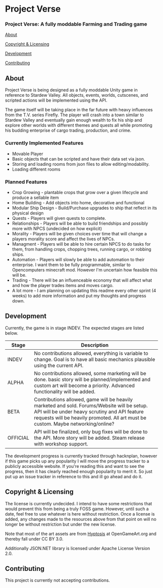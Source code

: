 # Project Verse

### Project Verse: A fully moddable Farming and Trading game

[About](#about)  

[Copyright & Licensing](#copyright--licensing)

[Development](#Development)

[Contributing](#contributing)  

## About

Project Verse is being designed as a fully moddable Unity game in
reference to Stardew Valley. All objects, events, worlds, cutscenes, and
scripted actions will be implemented using the API. 

The game itself will be taking place in the far future with heavy influences from the T.V. series Firefly.
The player will crash into a town similar to Stardew Valley and eventually gain enough wealth to fix his ship
and explore other worlds with different themes and quests all while promoting his budding enterprise of cargo
trading, production, and crime.


### Currently Implemented Features
* Movable Player
* Basic objects that can be scripted and have their data set via json.
* Storing and loading rooms from json files to allow editing/modability.
* Loading different rooms


### Planned Features
* Crop Growing - plantable crops that grow over a given lifecycle and produce a sellable item
* Home Building - Add objects into home, decorative and functional
* Modular Ship Design - Build/Purchase upgrades to ship that reflect in its physical design
* Quests - Players will given quests to complete.
* Relationships - Players will be able to build friendships and possibly more with NPCS (undecided on how explicit)
* Morality - Players will be given choices over time that will change a players morality score and affect the lives of NPCs.
* Managment - Players will be able to hire certain NPCS to do tasks for them, from handling crops, chopping trees, running cargo, or robbing ships.
* Automation - Players will slowly be able to add automation to their enterprise. I want them to be fully programmable, similar to Opencomputers minecraft mod. However I'm uncertain how feasible this will be.
* Trading - There will be an influenceable economy that will affect what and how the player trades items and moves cargo.
* A lot more - I am planning on updating this readme every other sprint (4 weeks) to add more information and put my thoughts and progress down.



## Development

Currently, the game is in stage INDEV. The expected stages are listed below.

Stage    | Description 
-------- | -------------
INDEV    | No contributions allowed, everything is variable to change. Goal is to have all basic mechanics plausible using the current API.
ALPHA    | No contributions allowed, some marketing will be done. basic story will be planned/implemented and custom art will become a priority. Advanced functionality will be added.
BETA     | Contributions allowed, game will be heavily marketed and sold. Forums/Website will be setup. API will be under heavy scrutiny and API feature requests will be heavily promoted. All art must be custom. Maybe networking/online?
OFFICIAL | API will be finalized, only bug fixes will be done to the API. More story will be added. Steam release with workshop support.

The development progress is currently tracked through hacknplan, however if this game picks up any popularity I will move
the progress tracker to a publicly accessible website. If you're reading this and want to see the progress, then it has
clearly reached enough popularity to merit it. So just put up an issue tracker in reference to this and ill go ahead and do it.


## Copyright & Licensing

The license is currently undecided. I intend to have some restrictions that would prevent this from being a truly FOSS game. 
However, until such a date, feel free to use whatever is here without restriction. Once a license is added, any changes made
to the resources above from that point on will no longer be without restriction but under the new license.

Note that most of the art assets are from [Hyptosis](https://opengameart.org/content/lots-of-free-2d-tiles-and-sprites-by-hyptosis) at OpenGameArt.org and thereby fall under CC BY 3.0. 


Additionally JSON.NET library is licensed under Apache License Version 2.0.


## Contributing

This project is currently not accepting contributions.



